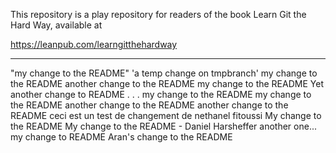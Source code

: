This repository is a play repository for readers of the book Learn Git the Hard Way, available at 

https://leanpub.com/learngitthehardway

-------------------------------

"my change to the README" 
'a temp change on tmpbranch' 
my change to the README
another change to the README
my change to the README
Yet another change to README . . .
my change to the README
my change to the README
another change to the README
another change to the README
ceci est un test de changement de nethanel fitoussi
My change to the README
My change to the README - Daniel Harsheffer
another one...
my change to README
Aran's change to the README

